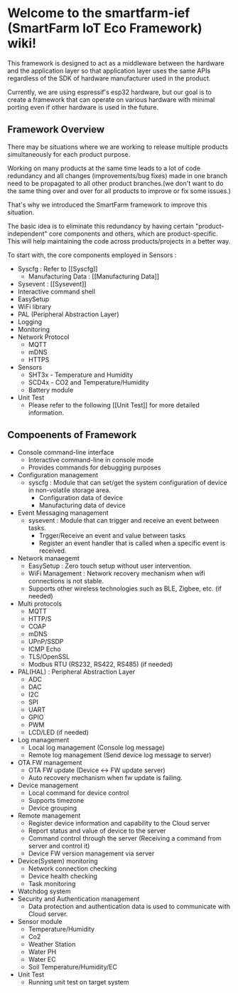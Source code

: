 # Welcome to the smartfarm-ief (SmartFarm IoT Eco Framework) wiki!

This framework is designed to act as a middleware between the hardware and the application layer so that application layer uses the same APIs regardless of the SDK of hardware manufacturer used in the product.

Currently, we are using espressif's esp32 hardware, but our goal is to create a framework that can operate on various hardware with minimal porting even if other hardware is used in the future.

## Framework Overview
There may be situations where we are working to release multiple products simultaneously for each product purpose.

Working on many products at the same time leads to a lot of code redundancy and all changes (improvements/bug fixes) made in one branch need to be propagated to all other product branches.(we don't want to do the same thing over and over for all products to improve or fix some issues.)

That's why we introduced the SmartFarm framework to improve this situation.

The basic idea is to eliminate this redundancy by having certain "product-independent" core components and others, which are product-specific. This will help maintaining the code across products/projects in a better way.

To start with, the core components employed in Sensors :
* Syscfg : Refer to [[Syscfg]]
  * Manufacturing Data : [[Manufacturing Data]]
* Sysevent : [[Sysevent]]
* Interactive command shell
* EasySetup
* WiFi library
* PAL (Peripheral Abstraction Layer)
* Logging 
* Monitoring
* Network Protocol
  * MQTT
  * mDNS
  * HTTPS
* Sensors
  * SHT3x - Temperature and Humidity
  * SCD4x - CO2 and Temperature/Humidity
  * Battery module
* Unit Test
  * Please refer to the following [[Unit Test]] for more detailed information.

## Compoenents of Framework
+ Console command-line interface
  + Interactive command-line in console mode
  + Provides commands for debugging purposes
+ Configuration management
  + syscfg : Module that can set/get the system configuration of device in non-volatile storage area.
    + Configuration data of device
    + Manufacturing data of device
+ Event Messaging management
  + sysevent : Module that can trigger and receive an event between tasks.
    + Trgger/Receive an event and value between tasks
    + Register an event handler that is called when a specific event is received.
+ Network manaegemt
  + EasySetup : Zero touch setup without user intervention.
  + WiFi Management : Network recovery mechanism when wifi connections is not stable.
  + Supports other wireless technologies such as BLE, Zigbee, etc. (if needed)
+ Multi protocols
  + MQTT
  + HTTP/S
  + COAP
  + mDNS
  + UPnP/SSDP
  + ICMP Echo
  + TLS/OpenSSL
  + Modbus RTU (RS232, RS422, RS485) (if needed)
+ PAL(HAL) : Peripheral Abstraction Layer
  + ADC
  + DAC
  + I2C
  + SPI
  + UART
  + GPIO
  + PWM
  + LCD/LED (if needed)
+ Log management
  + Local log management (Console log message)
  + Remote log management (Send device log message to server)
+ OTA FW management
  + OTA FW update (Device <-> FW update server)
  + Auto recovery mechanism when fw update is failing.
+ Device management
  + Local command for device control
  + Supports timezone
  + Device grouping
+ Remote management
  + Register device information and capability to the Cloud server
  + Report status and value of device to the server
  + Command control through the server (Receiving a command from server and control it)
  + Device FW version management via server
+ Device(System) monitoring
  + Network connection checking
  + Device health checking
  + Task monitoring
+ Watchdog system
+ Security and Authentication management
  + Data protection and authentication data is used to communicate with Cloud server.
+ Sensor module
  + Temperature/Humidity
  + Co2
  + Weather Station
  + Water PH
  + Water EC
  + Soil Temperature/Humidity/EC
+ Unit Test
  + Running unit test on target system
  
